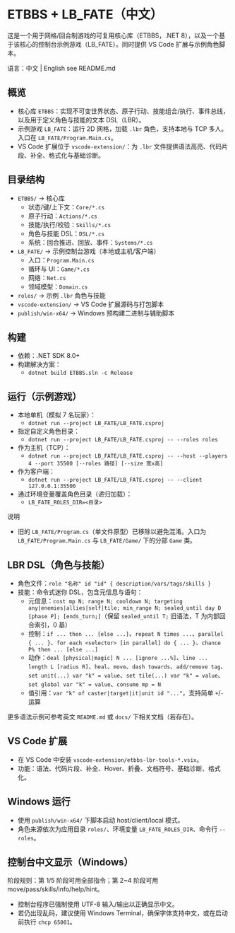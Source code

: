 # ETBBS + LB_FATE（中文）

这是一个用于网格/回合制游戏的可复用核心库（ETBBS，.NET 8），以及一个基于该核心的控制台示例游戏（LB_FATE）。同时提供 VS Code 扩展与示例角色脚本。

语言：中文 | English see README.md

## 概览

- 核心库 `ETBBS`：实现不可变世界状态、原子行动、技能组合/执行、事件总线，以及用于定义角色与技能的文本 DSL（LBR）。
- 示例游戏 `LB_FATE`：运行 2D 网格，加载 `.lbr` 角色，支持本地与 TCP 多人。入口在 `LB_FATE/Program.Main.cs`。
- VS Code 扩展位于 `vscode-extension/`：为 `.lbr` 文件提供语法高亮、代码片段、补全、格式化与基础诊断。

## 目录结构

- `ETBBS/` → 核心库
  - 状态/键/上下文：`Core/*.cs`
  - 原子行动：`Actions/*.cs`
  - 技能/执行/校验：`Skills/*.cs`
  - 角色与技能 DSL：`DSL/*.cs`
  - 系统：回合推进、回放、事件：`Systems/*.cs`
- `LB_FATE/` → 示例控制台游戏（本地或主机/客户端）
  - 入口：`Program.Main.cs`
  - 循环与 UI：`Game/*.cs`
  - 网络：`Net.cs`
  - 领域模型：`Domain.cs`
- `roles/` → 示例 `.lbr` 角色与技能
- `vscode-extension/` → VS Code 扩展源码与打包脚本
- `publish/win-x64/` → Windows 预构建二进制与辅助脚本

## 构建

- 依赖：.NET SDK 8.0+
- 构建解决方案：
  - `dotnet build ETBBS.sln -c Release`

## 运行（示例游戏）

- 本地单机（模拟 7 名玩家）：
  - `dotnet run --project LB_FATE/LB_FATE.csproj`
- 指定自定义角色目录：
  - `dotnet run --project LB_FATE/LB_FATE.csproj -- --roles roles`
- 作为主机（TCP）：
  - `dotnet run --project LB_FATE/LB_FATE.csproj -- --host --players 4 --port 35500 [--roles 路径] [--size 宽x高]`
- 作为客户端：
  - `dotnet run --project LB_FATE/LB_FATE.csproj -- --client 127.0.0.1:35500`
- 通过环境变量覆盖角色目录（递归加载）：
  - `LB_FATE_ROLES_DIR=<目录>`

说明
- 旧的 `LB_FATE/Program.cs`（单文件原型）已移除以避免混淆。入口为 `LB_FATE/Program.Main.cs` 与 `LB_FATE/Game/` 下的分部 `Game` 类。

## LBR DSL（角色与技能）

- 角色文件：`role "名称" id "id" { description/vars/tags/skills }`
- 技能：命令式迷你 DSL，包含元信息与语句：
  - 元信息：`cost mp N; range N; cooldown N; targeting any|enemies|allies|self|tile; min_range N; sealed_until day D [phase P]; [ends_turn;]`（保留 `sealed_until T;` 旧语法，T 为内部回合索引，0 基）
  - 控制：`if ... then ... [else ...]`、`repeat N times ...`、`parallel { ... }`、`for each <selector> [in parallel] do { ... }`、`chance P% then ... [else ...]`
  - 动作：`deal [physical|magic] N ... [ignore ...%]`、`line ... length L [radius R]`、`heal`、`move`、`dash towards`、`add/remove tag`、
    `set unit(...) var "k" = value`、`set tile(...) var "k" = value`、`set global var "k" = value`、`consume mp = N`
  - 值引用：`var "k" of caster|target|it|unit id "..."`，支持简单 `+`/`-` 运算

更多语法示例可参考英文 `README.md` 或 `docs/` 下相关文档（若存在）。

## VS Code 扩展

- 在 VS Code 中安装 `vscode-extension/etbbs-lbr-tools-*.vsix`。
- 功能：语法、代码片段、补全、Hover、折叠、文档符号、基础诊断、格式化。

## Windows 运行

- 使用 `publish/win-x64/` 下脚本启动 host/client/local 模式。
- 角色来源依次为应用目录 `roles/`、环境变量 `LB_FATE_ROLES_DIR`、命令行 `--roles`。

## 控制台中文显示（Windows）

阶段规则：第 1/5 阶段可用全部指令；第 2~4 阶段可用 move/pass/skills/info/help/hint。

- 控制台程序已强制使用 UTF-8 输入/输出以正确显示中文。
- 若仍出现乱码，建议使用 Windows Terminal，确保字体支持中文，或在启动前执行 `chcp 65001`。

